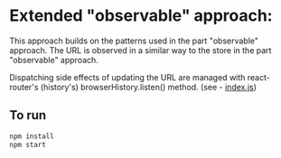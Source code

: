 # Extended "observable" approach:
This approach builds on the patterns used in the part "observable" approach. The URL is observed in a similar way to the store in the part "observable" approach.

Dispatching side effects of updating the URL are managed with react-router's (history's) browserHistory.listen() method. (see - [index.js](better-observable-solution/index.js#L28))

## To run
```sh
npm install
npm start
```
